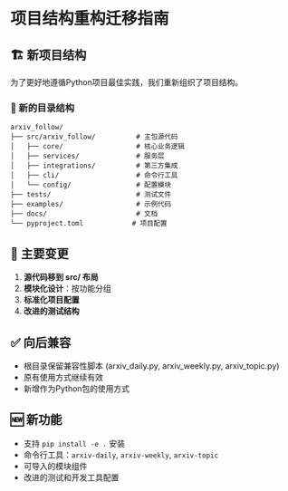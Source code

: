 # 项目结构重构迁移指南

## 🏗️ 新项目结构

为了更好地遵循Python项目最佳实践，我们重新组织了项目结构。

### 📁 新的目录结构

```
arxiv_follow/
├── src/arxiv_follow/          # 主包源代码
│   ├── core/                  # 核心业务逻辑
│   ├── services/              # 服务层
│   ├── integrations/          # 第三方集成
│   ├── cli/                   # 命令行工具
│   └── config/                # 配置模块
├── tests/                     # 测试文件
├── examples/                  # 示例代码
├── docs/                      # 文档
└── pyproject.toml            # 项目配置
```

## 🔄 主要变更

1. **源代码移到 src/ 布局**
2. **模块化设计**：按功能分组
3. **标准化项目配置**
4. **改进的测试结构**

## ✅ 向后兼容

- 根目录保留兼容性脚本 (arxiv_daily.py, arxiv_weekly.py, arxiv_topic.py)
- 原有使用方式继续有效
- 新增作为Python包的使用方式

## 🆕 新功能

- 支持 `pip install -e .` 安装
- 命令行工具：`arxiv-daily`, `arxiv-weekly`, `arxiv-topic`
- 可导入的模块组件
- 改进的测试和开发工具配置 